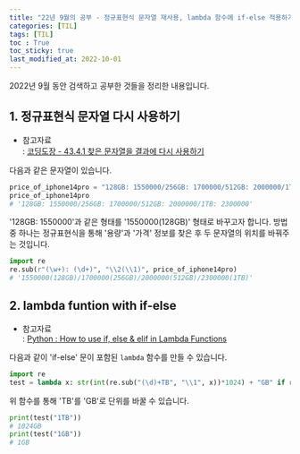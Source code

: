 ```yaml
---
title: "22년 9월의 공부 - 정규표현식 문자열 재사용, lambda 함수에 if-else 적용하기"
categories: [TIL]
tags: [TIL]
toc : True
toc_sticky: true
last_modified_at: 2022-10-01
---
```


2022년 9월 동안 검색하고 공부한 것들을 정리한 내용입니다.   

## 1. 정규표현식 문자열 다시 사용하기

 - 참고자료  
    : [코딩도장 - 43.4.1  찾은 문자열을 결과에 다시 사용하기](https://dojang.io/mod/page/view.php?id=2438)


다음과 같은 문자열이 있습니다.

```py
price_of_iphone14pro = "128GB: 1550000/256GB: 1700000/512GB: 2000000/1TB: 2300000"
price_of_iphone14pro
# '128GB: 1550000/256GB: 1700000/512GB: 2000000/1TB: 2300000'
```

'128GB: 1550000'과 같은 형태를 '1550000(128GB)' 형태로 바꾸고자 합니다. 방법 중 하나는 정규표현식을 통해 '용량'과 '가격' 정보를 찾은 후 두 문자열의 위치를 바꿔주는 것입니다. 

```py
import re
re.sub(r"(\w+): (\d+)", "\\2(\\1)", price_of_iphone14pro)
# '1550000(128GB)/1700000(256GB)/2000000(512GB)/2300000(1TB)'
```

## 2. lambda funtion with if-else 

 - 참고자료  
    : [Python : How to use if, else & elif in Lambda Functions](https://thispointer.com/python-how-to-use-if-else-elif-in-lambda-functions/)


다음과 같이 'if-else' 문이 포함된 `lambda` 함수를 만들 수 있습니다.
```py
import re
test = lambda x: str(int(re.sub("(\d)+TB", "\\1", x))*1024) + "GB" if re.search("TB", x) else x
```

위 함수를 통해 'TB'를 'GB'로 단위를 바꿀 수 있습니다.
```py
print(test("1TB"))
# 1024GB
print(test("1GB"))
# 1GB
```






